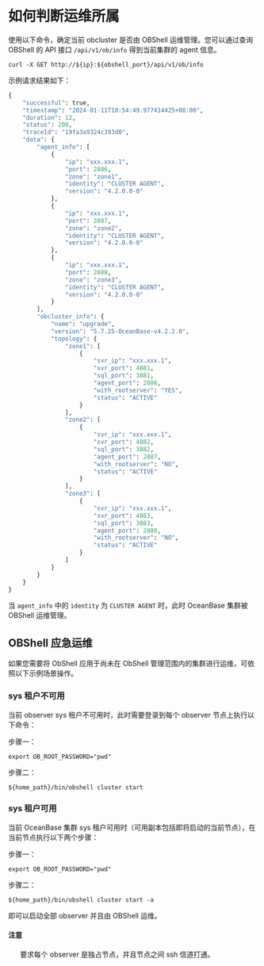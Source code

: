 # 如何判断运维所属

使用以下命令，确定当前 obcluster 是否由 OBShell 运维管理。您可以通过查询 OBShell 的 API 接口 `/api/v1/ob/info` 得到当前集群的 agent 信息。

```shell
curl -X GET http://${ip}:${obshell_port}/api/v1/ob/info
```

示例请求结果如下：

```python
{
    "successful": true,
    "timestamp": "2024-01-11T10:54:49.977414425+08:00",
    "duration": 12,
    "status": 200,
    "traceId": "19fa3a9324c393d0",
    "data": {
        "agent_info": [
            {
                "ip": "xxx.xxx.1",
                "port": 2886,
                "zone": "zone1",
                "identity": "CLUSTER AGENT",
                "version": "4.2.0.0-0"
            },
            {
                "ip": "xxx.xxx.1",
                "port": 2887,
                "zone": "zone2",
                "identity": "CLUSTER AGENT",
                "version": "4.2.0.0-0"
            },
            {
                "ip": "xxx.xxx.1",
                "port": 2888,
                "zone": "zone3",
                "identity": "CLUSTER AGENT",
                "version": "4.2.0.0-0"
            }
        ],
        "obcluster_info": {
            "name": "upgrade",
            "version": "5.7.25-OceanBase-v4.2.2.0",
            "topology": {
                "zone1": [
                    {
                        "svr_ip": "xxx.xxx.1",
                        "svr_port": 4881,
                        "sql_port": 3881,
                        "agent_port": 2886,
                        "with_rootserver": "YES",
                        "status": "ACTIVE"
                    }
                ],
                "zone2": [
                    {
                        "svr_ip": "xxx.xxx.1",
                        "svr_port": 4882,
                        "sql_port": 3882,
                        "agent_port": 2887,
                        "with_rootserver": "NO",
                        "status": "ACTIVE"
                    }
                ],
                "zone3": [
                    {
                        "svr_ip": "xxx.xxx.1",
                        "svr_port": 4883,
                        "sql_port": 3883,
                        "agent_port": 2888,
                        "with_rootserver": "NO",
                        "status": "ACTIVE"
                    }
                ]
            }
        }
    }
}
```

当 `agent_info` 中的 `identity` 为 `CLUSTER AGENT` 时，此时 OceanBase 集群被 OBShell 运维管理。

## OBShell 应急运维

如果您需要将 ObShell 应用于尚未在 ObShell 管理范围内的集群进行运维，可依照以下示例场景操作。

### sys 租户不可用

当前 observer sys 租户不可用时，此时需要登录到每个 observer 节点上执行以下命令：

步骤一：

```shell
export OB_ROOT_PASSWORD="pwd"
```

步骤二：

```shell
${home_path}/bin/obshell cluster start
```

### sys 租户可用

当前 OceanBase 集群 sys 租户可用时（可用副本包括即将启动的当前节点），在当前节点执行以下两个步骤：

步骤一：

```shell
export OB_ROOT_PASSWORD="pwd"
```

步骤二：

```shell
${home_path}/bin/obshell cluster start -a
```

即可以启动全部 observer 并且由 OBShell 运维。

<main id="notice" type='notice'>
<h4>注意</h4>
<ul>
要求每个 observer 是独占节点，并且节点之间 ssh 信道打通。
</ul>
</main>
